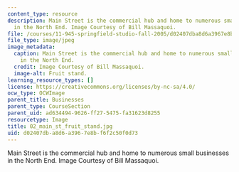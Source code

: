```yaml
---
content_type: resource
description: Main Street is the commercial hub and home to numerous small businesses
  in the North End. Image Courtesy of Bill Massaquoi.
file: /courses/11-945-springfield-studio-fall-2005/d02407dba8d6a3967e8bf6f2c50f0d73_02_main_st_fruit_stand.jpg
file_type: image/jpeg
image_metadata:
  caption: Main Street is the commercial hub and home to numerous small businesses
    in the North End.
  credit: Image Courtesy of Bill Massaquoi.
  image-alt: Fruit stand.
learning_resource_types: []
license: https://creativecommons.org/licenses/by-nc-sa/4.0/
ocw_type: OCWImage
parent_title: Businesses
parent_type: CourseSection
parent_uid: ad634494-9626-ff27-5475-fa31623d8255
resourcetype: Image
title: 02_main_st_fruit_stand.jpg
uid: d02407db-a8d6-a396-7e8b-f6f2c50f0d73
---
```

Main Street is the commercial hub and home to numerous small businesses in the North End. Image Courtesy of Bill Massaquoi.